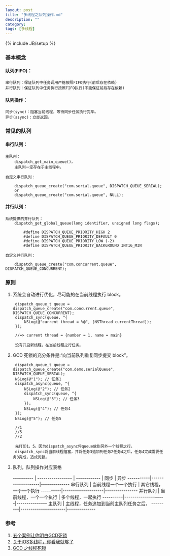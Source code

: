 ```yaml
---
layout: post
title: "多线程之队列操作.md"
description: ""
category: 
tags: [多线程]
---
```

{% include JB/setup %}

### 基本概念

#### 队列(FIFO)：

	串行队列：保证队列中任务调用严格按照FIFO执行(前后存在依赖)
	并行队列：保证队列中任务执行按照FIFO执行(不能保证前后存在依赖)

#### 队列操作：

	同步(sync)：阻塞当前线程，等待同步任务执行完毕。
	异步(async)：立即返回。
	
### 常见的队列

#### 串行队列：
	
	主队列： 
		dispatch_get_main_queue()， 
		主队列一定存在于主线程中。
	
	自定义串行队列： 
	
		dispatch_queue_create("com.serial.queue", DISPATCH_QUEUE_SERIAL);
		or
		dispatch_queue_create("com.serial.queue", NULL);
	
#### 并行队列：
	
	系统提供的并行队列：
		dispatch_get_global_queue(long identifier, unsigned long flags);
		
			#define DISPATCH_QUEUE_PRIORITY_HIGH 2
			#define DISPATCH_QUEUE_PRIORITY_DEFAULT 0
			#define DISPATCH_QUEUE_PRIORITY_LOW (-2)
			#define DISPATCH_QUEUE_PRIORITY_BACKGROUND INT16_MIN
		
	自定义并行队列：
	
		dispatch_queue_create("com.concurrent.queue", DISPATCH_QUEUE_CONCURRENT);
		
### 原则 

1. 系统会自动进行优化，尽可能的在当前线程执行 block。
		
		dispatch_queue_t queue = dispatch_queue_create("com.concurrent.queue", DISPATCH_QUEUE_CONCURRENT);
		dispatch_sync(queue, ^{
		    NSLog(@"current thread = %@", [NSThread currentThread]);
		});
		
		//=> current thread = {number = 1, name = main}
		
		没有开启新线程，在当前线程之行任务。
		
2. GCD 死锁的充分条件是:“向当前队列重复同步提交 block”。

		dispatch_queue_t queue = dispatch_queue_create("com.demo.serialQueue", DISPATCH_QUEUE_SERIAL);
		NSLog(@"1"); // 任务1
		dispatch_async(queue, ^{
		    NSLog(@"2"); // 任务2      
		    dispatch_sync(queue, ^{         
		        NSLog(@"3"); // 任务3
		    });
		    NSLog(@"4"); // 任务4
		});
		NSLog(@"5"); // 任务5
		
		//1
		//5
		//2

		先打印1，5。因为dispatch_async将queue放到另外一个线程之行。
		dispatch_sync将当前线程阻塞，并将任务3追加到任务2任务4之后，任务4完成需要任务3完成，造成死锁。
		
3. 队列，队列操作对应表格

	---------- | ----------------- | ------------
	           |  同步              |   异步
	-----------|-------------------|--------------
	 串行队列   | 当前线程一个一个执行  |  其它线程，一个一个执行
	----------|--------------------|----------------
	并行队列   | 当前线程，一个一个执行 | 多个线程，一起执行
	----------|--------------------|---------------
	主队列     | 主线程，任务追加到当前主队列任务之后。 
	---------|----------------------|--------------
			   
	
### 参考

1. [五个案例让你明白GCD死锁](http://ios.jobbole.com/82622/)
2. [关于iOS多线程，你看我就够了](http://www.jianshu.com/p/0b0d9b1f1f19)
3. [GCD 之线程死锁](http://www.cnblogs.com/tangbinblog/p/4133481.html)